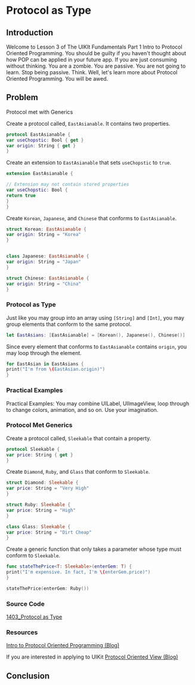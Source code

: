 # Protocol as Type

## Introduction
Welcome to Lesson 3 of The UIKIt Fundamentals Part 1 Intro to Protocol Oriented Programming. You should be guilty if you haven't thought about how POP can be applied in your future app. If you are just consuming without thinking. You are a zombie. You are passive. You are not going to learn. Stop being passive. Think. Well, let's learn more about Protocol Oriented Programming. You will be awed.

## Problem
Protocol met with Generics

Create a protocol called, `EastAsianable`. It contains two properties.

```swift
protocol EastAsianable {
var useChopstic: Bool { get }
var origin: String { get }
}
```

Create an extension to `EastAsianable` that sets `useChopstic` to `true`.

```swift
extension EastAsianable {

// Extension may not contain stored properties
var useChopstic: Bool {
return true
}
}
```

Create `Korean`, `Japanese`, and `Chinese` that conforms to `EastAsianable`.
```swift
struct Korean: EastAsianable {
var origin: String = "Korea"
}


class Japanese: EastAsianable {
var origin: String = "Japan"
}

struct Chinese: EastAsianable {
var origin: String = "China"
}
```

### Protocol as Type
Just like you may group into an array using `[String]` and `[Int]`, you may group elements that conform to the same protocol.

```swift
let EastAsians: [EastAsianable] = [Korean(), Japanese(), Chinese()]
```

Since every element that conforms to `EastAsianable` contains `origin`, you may loop through the element.

```swift
for EastAsian in EastAsians {
print("I'm from \(EastAsian.origin)")
}
```

### Practical Examples
Practical Examples: You may combine UILabel, UIImageView, loop through to change colors, animation, and so on. Use your imagination.

### Protocol Met Generics
Create a protocol called, `Sleekable` that contain a property.
```swift
protocol Sleekable {
var price: String { get }
}
```

Create `Diamond`, `Ruby`, and `Glass` that conform to `Sleekable`.

```swift
struct Diamond: Sleekable {
var price: String = "Very High"
}

struct Ruby: Sleekable {
var price: String = "High"
}

class Glass: Sleekable {
var price: String = "Dirt Cheap"
}
```

Create a generic function that only takes a parameter whose type must conform to `Sleekable`.
```swift
func stateThePrice<T: Sleekable>(enterGem: T) {
print("I'm expensive. In fact, I'm \(enterGem.price)")
}

stateThePrice(enterGem: Ruby())
```

### Source Code
[1403_Protocol as Type](https://www.dropbox.com/sh/vvy34bgbyio7k4p/AADYOs3OUaU38RSdN4HaG4OWa?dl=0)
### Resources

[Intro to Protocol Oriented Programming  (Blog)](https://medium.com/ios-geek-community/introduction-to-protocol-oriented-programming-in-swift-b358fe4974f#.cwpeva7h8)

If you are interested in applying to UIKit
[Protocol Oriented View (Blog)](https://medium.com/ios-geek-community/protocol-oriented-programming-view-in-swift-3-8bcb3305c427#.pbyihqrsa)


## Conclusion
